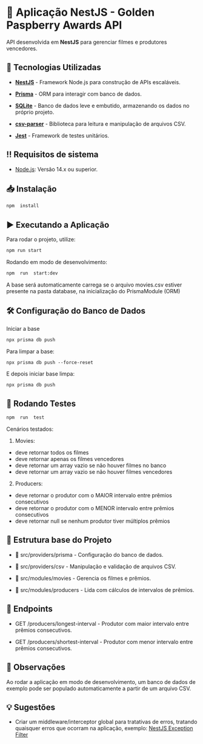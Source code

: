 
# 📌 Aplicação NestJS - Golden Paspberry Awards API

API desenvolvida em **NestJS** para gerenciar filmes e produtores vencedores.

## 🚀 Tecnologias Utilizadas

-  [**NestJS**](https://docs.nestjs.com/) - Framework Node.js para construção de APIs escaláveis.

-  [**Prisma**](https://www.prisma.io/docs) - ORM para interagir com banco de dados.

-  [**SQLite**](https://www.sqlite.org/docs.html) - Banco de dados leve e embutido, armazenando os dados no próprio projeto.

-  [**csv-parser**](https://www.npmjs.com/package/csv-parser) - Biblioteca para leitura e manipulação de arquivos CSV.

-  [**Jest**](https://jestjs.io/docs/getting-started) - Framework de testes unitários.

## ‼️ Requisitos de sistema

- [Node.js](https://nodejs.org/pt): Versão 14.x ou superior.

## 📥 Instalação

```sh
npm  install
```

## ▶️  Executando  a  Aplicação
Para  rodar  o  projeto,  utilize:

```sh
npm run start
```
Rodando em modo de desenvolvimento:

```sh
npm  run  start:dev
```

A base será automaticamente carrega se o arquivo movies.csv estiver presente na pasta database, na inicialização do PrismaModule (ORM)

## 🛠  Configuração  do  Banco  de  Dados

Iniciar a base
```sh 
npx prisma db push
```

Para limpar a base:
```
npx prisma db push --force-reset
```

E depois iniciar base limpa:
```sh 
npx prisma db push
```

## 🧪 Rodando Testes

```sh
npm  run  test
```

Cenários testados:
1. Movies:
  - deve retornar todos os filmes
  - deve retornar apenas os filmes vencedores
  - deve retornar um array vazio se não houver filmes no banco
  - deve retornar um array vazio se não houver filmes vencedores

2. Producers:
  - deve retornar o produtor com o MAIOR intervalo entre prêmios consecutivos
  - deve retornar o produtor com o MENOR intervalo entre prêmios consecutivos
  - deve retornar null se nenhum produtor tiver múltiplos prêmios

## 📁  Estrutura base do  Projeto

-  📂  src/providers/prisma  -  Configuração  do  banco  de  dados.

-  📂  src/providers/csv  -  Manipulação  e  validação  de  arquivos  CSV.

-  📂  src/modules/movies  -  Gerencia  os  filmes  e  prêmios.

-  📂  src/modules/producers  -  Lida  com  cálculos  de  intervalos  de  prêmios.

## 📄  Endpoints

-  GET  /producers/longest-interval  -  Produtor  com  maior  intervalo  entre  prêmios  consecutivos.

-  GET  /producers/shortest-interval  -  Produtor  com  menor  intervalo  entre  prêmios  consecutivos.

## 📌  Observações

Ao  rodar  a  aplicação  em  modo  de  desenvolvimento,  um  banco  de  dados  de  exemplo  pode  ser  populado  automaticamente  a  partir  de  um  arquivo  CSV.

## 💡 Sugestões

- Criar um middleware/interceptor global para tratativas de erros, tratando quaisquer erros que ocorram na aplicação, exemplo: [NestJS Exception Filter](https://docs.nestjs.com/exception-filters)
